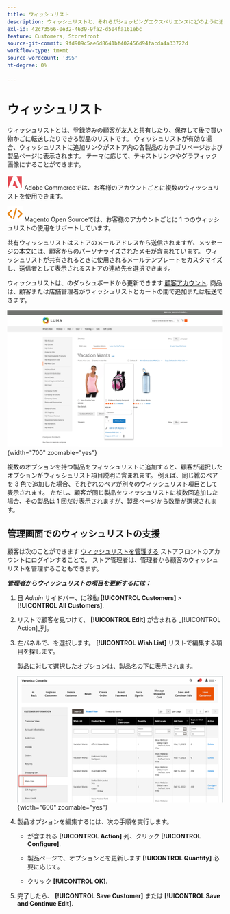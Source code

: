 ```yaml
---
title: ウィッシュリスト
description: ウィッシュリストと、それらがショッピングエクスペリエンスにどのように追加され、より多くの販売を促進するかについて説明します。
exl-id: 42c73566-0e32-4639-9fa2-d504fa161ebc
feature: Customers, Storefront
source-git-commit: 9fd909c5ae6d8641bf402456d94facda4a33722d
workflow-type: tm+mt
source-wordcount: '395'
ht-degree: 0%

---
```


# ウィッシュリスト

ウィッシュリストとは、登録済みの顧客が友人と共有したり、保存して後で買い物かごに転送したりできる製品のリストです。 ウィッシュリストが有効な場合、ウィッシュリストに追加リンクがストア内の各製品のカテゴリページおよび製品ページに表示されます。 テーマに応じて、テキストリンクやグラフィック画像にすることができます。

![Adobe Commerce](../assets/adobe-logo.svg) Adobe Commerceでは、お客様のアカウントごとに複数のウィッシュリストを使用できます。

![Magento Open Source](../assets/open-source.svg) Magento Open Sourceでは、お客様のアカウントごとに 1 つのウィッシュリストの使用をサポートしています。

共有ウィッシュリストはストアのメールアドレスから送信されますが、メッセージの本文には、顧客からのパーソナライズされたメモが含まれています。 ウィッシュリストが共有されるときに使用されるメールテンプレートをカスタマイズし、送信者として表示されるストアの連絡先を選択できます。

ウィッシュリストは、のダッシュボードから更新できます [顧客アカウント](../customers/account-dashboard.md). 商品は、顧客または店舗管理者がウィッシュリストとカートの間で追加または転送できます。

![ストアフロントの例 – My Wish List](./assets/storefront-my-wishlist.png){width="700" zoomable="yes"}

複数のオプションを持つ製品をウィッシュリストに追加すると、顧客が選択したオプションがウィッシュリスト項目説明に含まれます。 例えば、同じ靴のペアを 3 色で追加した場合、それぞれのペアが別々のウィッシュリスト項目として表示されます。 ただし、顧客が同じ製品をウィッシュリストに複数回追加した場合、その製品は 1 回だけ表示されますが、製品ページから数量が選択されます。

## 管理画面でのウィッシュリストの支援

顧客は次のことができます [ウィッシュリストを管理する](wishlist-storefront.md) ストアフロントのアカウントにログインすることで。 ストア管理者は、管理者から顧客のウィッシュリストを管理することもできます。

**_管理者からウィッシュリストの項目を更新するには：_**

1. 日 _Admin_ サイドバー、に移動 **[!UICONTROL Customers]** > **[!UICONTROL All Customers]**.

1. リストで顧客を見つけて、 **[!UICONTROL Edit]** が含まれる _[!UICONTROL Action]_列。

1. 左パネルで、を選択します。 **[!UICONTROL Wish List]** リストで編集する項目を探します。

   製品に対して選択したオプションは、製品名の下に表示されます。

   ![Commerce管理者 – ユーザーのウィッシュリスト](./assets/customer-wishlist-edit-admin.png){width="600" zoomable="yes"}

1. 製品オプションを編集するには、次の手順を実行します。

   - が含まれる **[!UICONTROL Action]** 列、クリック **[!UICONTROL Configure]**.

   - 製品ページで、オプションとを更新します **[!UICONTROL Quantity]** 必要に応じて。

   - クリック **[!UICONTROL OK]**.

1. 完了したら、 **[!UICONTROL Save Customer]** または **[!UICONTROL Save and Continue Edit]**.
